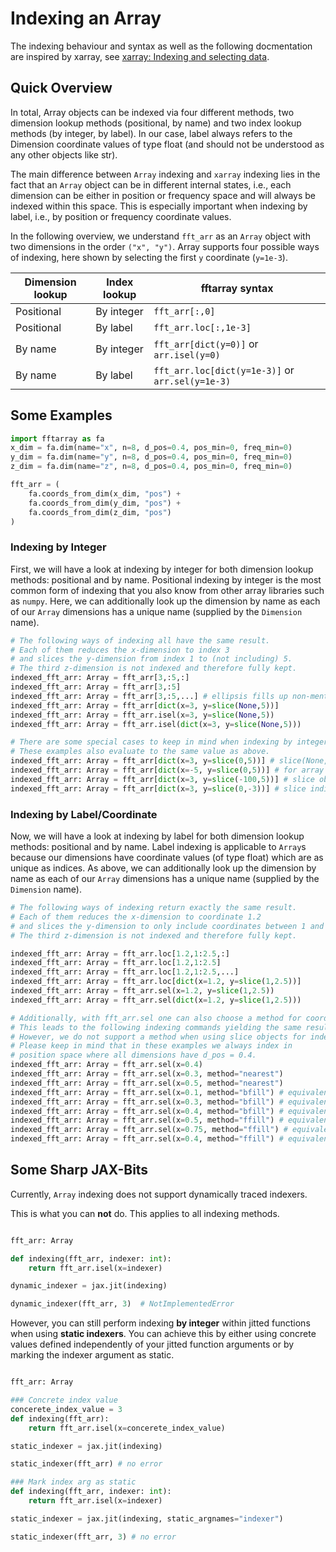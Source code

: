 # Indexing an Array

The indexing behaviour and syntax as well as the following docmentation are inspired by xarray, see [xarray: Indexing and selecting data](https://docs.xarray.dev/en/stable/user-guide/indexing.html).

## Quick Overview
In total, Array objects can be indexed via four different methods, two dimension lookup methods (positional, by name) and two index lookup methods (by integer, by label). In our case, label always refers to the Dimension coordinate values of type float (and should not be understood as any other objects like str).

The main difference between `Array` indexing and `xarray` indexing lies in the fact that an `Array` object can be in different internal states, i.e., each dimension can be either in position or frequency space and will always be indexed within this space. This is especially important when indexing by label, i.e., by position or frequency coordinate values.

In the following overview, we understand `fft_arr` as an `Array` object with two dimensions in the order `("x", "y")`. Array supports four possible ways of indexing, here shown by selecting the first `y` coordinate (`y=1e-3`).

Dimension lookup | Index lookup | fftarray syntax |
--- | --- | --- |
Positional | By integer | `fft_arr[:,0]` |
Positional | By label | `fft_arr.loc[:,1e-3]` |
By name | By integer | `fft_arr[dict(y=0)]` or `arr.isel(y=0)` |
By name | By label | `fft_arr.loc[dict(y=1e-3)]` or `arr.sel(y=1e-3)` |

## Some Examples
```python
import fftarray as fa
x_dim = fa.dim(name="x", n=8, d_pos=0.4, pos_min=0, freq_min=0)
y_dim = fa.dim(name="y", n=8, d_pos=0.4, pos_min=0, freq_min=0)
z_dim = fa.dim(name="z", n=8, d_pos=0.4, pos_min=0, freq_min=0)

fft_arr = (
    fa.coords_from_dim(x_dim, "pos") +
    fa.coords_from_dim(y_dim, "pos") +
    fa.coords_from_dim(z_dim, "pos")
)
```
### Indexing by Integer
First, we will have a look at indexing by integer for both dimension lookup methods: positional and by name. Positional indexing by integer is the most common form of indexing that you also know from other array libraries such as `numpy`. Here, we can additionally look up the dimension by name as each of our `Array` dimensions has a unique name (supplied by the `Dimension` name).
```python
# The following ways of indexing all have the same result.
# Each of them reduces the x-dimension to index 3
# and slices the y-dimension from index 1 to (not including) 5.
# The third z-dimension is not indexed and therefore fully kept.
indexed_fft_arr: Array = fft_arr[3,:5,:]
indexed_fft_arr: Array = fft_arr[3,:5]
indexed_fft_arr: Array = fft_arr[3,:5,...] # ellipsis fills up non-mentioned dimensions (useful for only indexing late or early dimensions)
indexed_fft_arr: Array = fft_arr[dict(x=3, y=slice(None,5))]
indexed_fft_arr: Array = fft_arr.isel(x=3, y=slice(None,5))
indexed_fft_arr: Array = fft_arr.isel(dict(x=3, y=slice(None,5)))

# There are some special cases to keep in mind when indexing by integer.
# These examples also evaluate to the same value as above.
indexed_fft_arr: Array = fft_arr[dict(x=3, y=slice(0,5))] # slice(None,x) = slice(0,x)
indexed_fft_arr: Array = fft_arr[dict(x=-5, y=slice(0,5))] # for array with dim.n = 8: index -5 = index 3
indexed_fft_arr: Array = fft_arr[dict(x=3, y=slice(-100,5))] # slice objects with start < -dim.n are mapped to None
indexed_fft_arr: Array = fft_arr[dict(x=3, y=slice(0,-3))] # slice indices are individually mapped to a valid region if possible
```
### Indexing by Label/Coordinate
Now, we will have a look at indexing by label for both dimension lookup methods: positional and by name. Label indexing is applicable to `Array`s because our dimensions have coordinate values (of type float) which are as unique as indices. As above, we can additionally look up the dimension by name as each of our `Array` dimensions has a unique name (supplied by the `Dimension` name).
```python
# The following ways of indexing return exactly the same result.
# Each of them reduces the x-dimension to coordinate 1.2
# and slices the y-dimension to only include coordinates between 1 and 2.5.
# The third z-dimension is not indexed and therefore fully kept.

indexed_fft_arr: Array = fft_arr.loc[1.2,1:2.5,:]
indexed_fft_arr: Array = fft_arr.loc[1.2,1:2.5]
indexed_fft_arr: Array = fft_arr.loc[1.2,1:2.5,...]
indexed_fft_arr: Array = fft_arr.loc[dict(x=1.2, y=slice(1,2.5))]
indexed_fft_arr: Array = fft_arr.sel(x=1.2, y=slice(1,2.5))
indexed_fft_arr: Array = fft_arr.sel(dict(x=1.2, y=slice(1,2.5)))

# Additionally, with fft_arr.sel one can also choose a method for coordinate search.
# This leads to the following indexing commands yielding the same result.
# However, we do not support a method when using slice objects for indexing.
# Please keep in mind that in these examples we always index in
# position space where all dimensions have d_pos = 0.4.
indexed_fft_arr: Array = fft_arr.sel(x=0.4)
indexed_fft_arr: Array = fft_arr.sel(x=0.3, method="nearest")
indexed_fft_arr: Array = fft_arr.sel(x=0.5, method="nearest")
indexed_fft_arr: Array = fft_arr.sel(x=0.1, method="bfill") # equivalent: method="backfill"
indexed_fft_arr: Array = fft_arr.sel(x=0.3, method="bfill") # equivalent: method="backfill"
indexed_fft_arr: Array = fft_arr.sel(x=0.4, method="bfill") # equivalent: method="backfill"
indexed_fft_arr: Array = fft_arr.sel(x=0.5, method="ffill") # equivalent: method="pad"
indexed_fft_arr: Array = fft_arr.sel(x=0.75, method="ffill") # equivalent: method="pad"
indexed_fft_arr: Array = fft_arr.sel(x=0.4, method="ffill") # equivalent: method="pad"

```
## Some Sharp JAX-Bits
Currently, `Array` indexing does not support dynamically traced indexers.

This is what you can **not** do. This applies to all indexing methods.

```python

fft_arr: Array

def indexing(fft_arr, indexer: int):
    return fft_arr.isel(x=indexer)

dynamic_indexer = jax.jit(indexing)

dynamic_indexer(fft_arr, 3)  # NotImplementedError

```

However, you can still perform indexing **by integer** within jitted functions when using **static indexers**. You can achieve this by either using concrete values defined independently of your jitted function arguments or by marking the indexer argument as static.

```python

fft_arr: Array

### Concrete index value
concerete_index_value = 3
def indexing(fft_arr):
    return fft_arr.isel(x=concerete_index_value)

static_indexer = jax.jit(indexing)

static_indexer(fft_arr) # no error

### Mark index arg as static
def indexing(fft_arr, indexer: int):
    return fft_arr.isel(x=indexer)

static_indexer = jax.jit(indexing, static_argnames="indexer")

static_indexer(fft_arr, 3) # no error

```
